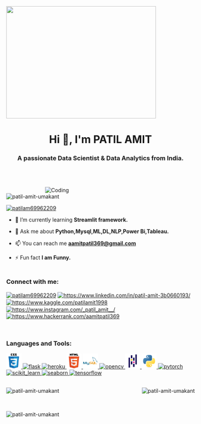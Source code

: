 <img align="center" width="400" height="300" src="https://usercontent.one/wp/www.techregister.co.uk/wp-content/uploads/2020/06/Electric-Double-Layer-Capacitor-Market-Analysis-Latest-and-Future-Trends-Opportunities-Regional-Demand-and-Forecast-2026.gif" />

<h1 align="center">Hi 👋, I'm PATIL AMIT</h1>
<h3 align="center">A passionate Data Scientist & Data Analytics from India.</h3>
<br><br><br>
<img align="right" alt="Coding" width="400" src="https://i.pinimg.com/originals/91/16/8b/91168b4873f6659b3e9fdfe4b89cd864.gif" />


<p align="left"> <img src="https://komarev.com/ghpvc/?username=patil-amit-umakant&label=Profile%20views&color=0e75b6&style=flat" alt="patil-amit-umakant" /> </p>


<p align="left"> <a href="https://twitter.com/patilam69962209" target="blank"><img src="https://img.shields.io/twitter/follow/patilam69962209?logo=twitter&style=for-the-badge" alt="patilam69962209" /></a> </p>

- 🌱 I’m currently learning **Streamlit framework.**

- 💬 Ask me about **Python,Mysql,ML,DL,NLP,Power Bi,Tableau.**

- 📫 You can reach me **aamitpatil369@gmail.com**

- ⚡ Fun fact **I am Funny.**
<br><br>
<h3 align="left">Connect with me:</h3>
<p align="left">
<a href="https://twitter.com/patilam69962209" target="blank"><img align="center" src="https://raw.githubusercontent.com/rahuldkjain/github-profile-readme-generator/master/src/images/icons/Social/twitter.svg" alt="patilam69962209" height="30" width="40" /></a>
<a href="https://linkedin.com/in/https://www.linkedin.com/in/patil-amit-3b0660193/" target="blank"><img align="center" src="https://raw.githubusercontent.com/rahuldkjain/github-profile-readme-generator/master/src/images/icons/Social/linked-in-alt.svg" alt="https://www.linkedin.com/in/patil-amit-3b0660193/" height="30" width="40" /></a>
<a href="https://kaggle.com/https://www.kaggle.com/patilamit1998" target="blank"><img align="center" src="https://raw.githubusercontent.com/rahuldkjain/github-profile-readme-generator/master/src/images/icons/Social/kaggle.svg" alt="https://www.kaggle.com/patilamit1998" height="30" width="40" /></a>
<a href="https://instagram.com/https://www.instagram.com/_patil_amit__/" target="blank"><img align="center" src="https://raw.githubusercontent.com/rahuldkjain/github-profile-readme-generator/master/src/images/icons/Social/instagram.svg" alt="https://www.instagram.com/_patil_amit__/" height="30" width="40" /></a>
<a href="https://www.hackerrank.com/https://www.hackerrank.com/aamitpatil369" target="blank"><img align="center" src="https://raw.githubusercontent.com/rahuldkjain/github-profile-readme-generator/master/src/images/icons/Social/hackerrank.svg" alt="https://www.hackerrank.com/aamitpatil369" height="30" width="40" /></a>
</p>
<br>
<h3 align="left">Languages and Tools:</h3>
<p align="left"> <a href="https://www.w3schools.com/css/" target="_blank" rel="noreferrer"> <img src="https://raw.githubusercontent.com/devicons/devicon/master/icons/css3/css3-original-wordmark.svg" alt="css3" width="40" height="40"/> </a> <a href="https://flask.palletsprojects.com/" target="_blank" rel="noreferrer"> <img src="https://www.vectorlogo.zone/logos/pocoo_flask/pocoo_flask-icon.svg" alt="flask" width="40" height="40"/> </a> <a href="https://heroku.com" target="_blank" rel="noreferrer"> <img src="https://www.vectorlogo.zone/logos/heroku/heroku-icon.svg" alt="heroku" width="40" height="40"/> </a> <a href="https://www.w3.org/html/" target="_blank" rel="noreferrer"> <img src="https://raw.githubusercontent.com/devicons/devicon/master/icons/html5/html5-original-wordmark.svg" alt="html5" width="40" height="40"/> </a> <a href="https://www.mysql.com/" target="_blank" rel="noreferrer"> <img src="https://raw.githubusercontent.com/devicons/devicon/master/icons/mysql/mysql-original-wordmark.svg" alt="mysql" width="40" height="40"/> </a> <a href="https://opencv.org/" target="_blank" rel="noreferrer"> <img src="https://www.vectorlogo.zone/logos/opencv/opencv-icon.svg" alt="opencv" width="40" height="40"/> </a> <a href="https://pandas.pydata.org/" target="_blank" rel="noreferrer"> <img src="https://raw.githubusercontent.com/devicons/devicon/2ae2a900d2f041da66e950e4d48052658d850630/icons/pandas/pandas-original.svg" alt="pandas" width="40" height="40"/> </a> <a href="https://www.python.org" target="_blank" rel="noreferrer"> <img src="https://raw.githubusercontent.com/devicons/devicon/master/icons/python/python-original.svg" alt="python" width="40" height="40"/> </a> <a href="https://pytorch.org/" target="_blank" rel="noreferrer"> <img src="https://www.vectorlogo.zone/logos/pytorch/pytorch-icon.svg" alt="pytorch" width="40" height="40"/> </a> <a href="https://scikit-learn.org/" target="_blank" rel="noreferrer"> <img src="https://upload.wikimedia.org/wikipedia/commons/0/05/Scikit_learn_logo_small.svg" alt="scikit_learn" width="40" height="40"/> </a> <a href="https://seaborn.pydata.org/" target="_blank" rel="noreferrer"> <img src="https://seaborn.pydata.org/_images/logo-mark-lightbg.svg" alt="seaborn" width="40" height="40"/> </a> <a href="https://www.tensorflow.org" target="_blank" rel="noreferrer"> <img src="https://www.vectorlogo.zone/logos/tensorflow/tensorflow-icon.svg" alt="tensorflow" width="40" height="40"/> </a><br><br> </p>
<p><img align="left" src="https://github-readme-stats.vercel.app/api/top-langs?username=patil-amit-umakant&show_icons=true&locale=en&layout=compact" alt="patil-amit-umakant" /></p>
<p>&nbsp;<img align="right" src="https://github-readme-stats.vercel.app/api?username=patil-amit-umakant&show_icons=true&locale=en" alt="patil-amit-umakant" /></p>
<br>
<p><img align="center" src="https://github-readme-streak-stats.herokuapp.com/?user=patil-amit-umakant&" alt="patil-amit-umakant" /></p>
